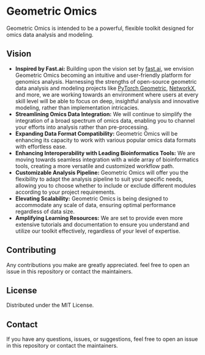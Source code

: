 # Geometric Omics

Geometric Omics is intended to be a powerful, flexible toolkit designed for omics data analysis and modeling. 

##  Vision 
- **Inspired by Fast.ai:** Building upon the vision set by [fast.ai](https://docs.fast.ai/), we envision Geometric Omics becoming an intuitive and user-friendly platform for genomics analysis. Harnessing the strengths of open-source geometric data analysis and modeling projects like [PyTorch Geometric](https://pyg.org/), [NetworkX](https://networkx.org/), and more, we are working towards an environment where users at every skill level will be able to focus on deep, insightful analysis and innovative modeling, rather than implementation intricacies.
- **Streamlining Omics Data Integration:** We will continue to simplify the integration of a broad spectrum of omics data, enabling you to channel your efforts into analysis rather than pre-processing.
- **Expanding Data Format Compatibility:** Geometric Omics will be enhancing its capacity to work with various popular omics data formats with effortless ease.
- **Enhancing Interoperability with Leading Bioinformatics Tools:** We are moving towards seamless integration with a wide array of bioinformatics tools, creating a more versatile and customized workflow path.
- **Customizable Analysis Pipeline:** Geometric Omics will offer you the flexibility to adapt the analysis pipeline to suit your specific needs, allowing you to choose whether to include or exclude different modules according to your project requirements.
- **Elevating Scalability:** Geometric Omics is being designed to accommodate any scale of data, ensuring optimal performance regardless of data size.
- **Amplifying Learning Resources:** We are set to provide even more extensive tutorials and documentation to ensure you understand and utilize our toolkit effectively, regardless of your level of expertise.


## Contributing
Any contributions you make are greatly appreciated. feel free to open an issue in this repository or contact the maintainers.


## License
Distributed under the MIT License. 

## Contact
If you have any questions, issues, or suggestions, feel free to open an issue in this repository or contact the maintainers.
